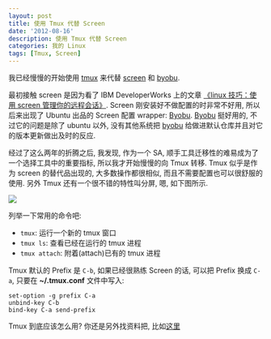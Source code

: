 ```yaml
---
layout: post
title: 使用 Tmux 代替 Screen
date: '2012-08-16'
description: 使用 Tmux 代替 Screen
categories: 我的 Linux
tags: [Tmux, Screen]
---
```

[1]: http://www.ibm.com/developerworks/cn/linux/l-cn-screen/ "linux 技巧：使用 screen 管理你的远程会话"
[Byobu]: https://launchpad.net/byobu/ "byobu"
[Screen]: http://www.gnu.org/software/screen/ "GNU Screen"
[tmux]: http://tmux.sourceforge.net/ "tmux is a terminal multiplexe"
[2]: {{urls.media}}/tmux_split_screen.png
[3]: https://wiki.freebsdchina.org/software/t/tmux?utm_source=twitterfeed&utm_medium=twitter "使用tmux"

我已经慢慢的开始使用 [tmux][] 来代替 [screen][] 和 [byobu][].

最初接触 screen 是因为看了 IBM DeveloperWorks 上的文章 [《linux 技巧：使用 screen 管理你的远程会话》][1]. Screen 刚安装好不做配置的时非常不好用, 所以后来出现了 Ubuntu 出品的 Screen 配置 wrapper: [Byobu][]. [Byobu][] 挺好用的, 不过它的问题是除了 ubuntu 以外, 没有其他系统把 [byobu][] 给做进默认仓库并且对它的版本更新做出及时的反应.

经过了这么两年的折腾之后, 我发现, 作为一个 SA, 顺手工具迁移性的难易成为了一个选择工具中的重要指标, 所以我才开始慢慢的向 Tmux 转移. Tmux 似乎是作为 screen 的替代品出现的, 大多数操作都很相似, 而且不需要配置也可以很舒服的使用. 另外 Tmux 还有一个很不错的特性叫分屏, 嗯, 如下图所示.

![][2]

列举一下常用的命令吧:

* `tmux`: 运行一个新的 tmux 窗口
* `tmux ls`: 查看已经在运行的 tmux 进程
* `tmux attach`: 附着(attach)已有的 tmux 进程

Tmux 默认的 Prefix 是 `C-b`, 如果已经很熟练 Screen 的话, 可以把 Prefix 换成 `C-a`, 只要在 __~/.tmux.conf__ 文件中写入:

	set-option -g prefix C-a
	unbind-key C-b
	bind-key C-a send-prefix

Tmux 到底应该怎么用? 你还是另外找资料把, 比如[这里][3]
